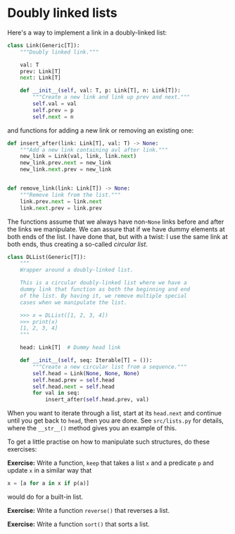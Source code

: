 # Doubly linked lists

Here's a way to implement a link in a doubly-linked list:

```python
class Link(Generic[T]):
    """Doubly linked link."""

    val: T
    prev: Link[T]
    next: Link[T]

    def __init__(self, val: T, p: Link[T], n: Link[T]):
        """Create a new link and link up prev and next."""
        self.val = val
        self.prev = p
        self.next = n
```

and functions for adding a new link or removing an existing one:

```python
def insert_after(link: Link[T], val: T) -> None:
    """Add a new link containing avl after link."""
    new_link = Link(val, link, link.next)
    new_link.prev.next = new_link
    new_link.next.prev = new_link


def remove_link(link: Link[T]) -> None:
    """Remove link from the list."""
    link.prev.next = link.next
    link.next.prev = link.prev
```

The functions assume that we always have non-`None` links before and after the links we manipulate. We can assure that if we have dummy elements at both ends of the list. I have done that, but with a twist: I use the same link at both ends, thus creating a so-called *circular list*.

```python
class DLList(Generic[T]):
    """
    Wrapper around a doubly-linked list.

    This is a circular doubly-linked list where we have a
    dummy link that function as both the beginning and end
    of the list. By having it, we remove multiple special
    cases when we manipulate the list.

    >>> x = DLList([1, 2, 3, 4])
    >>> print(x)
    [1, 2, 3, 4]
    """

    head: Link[T]  # Dummy head link

    def __init__(self, seq: Iterable[T] = ()):
        """Create a new circular list from a sequence."""
        self.head = Link(None, None, None)
        self.head.prev = self.head
        self.head.next = self.head
        for val in seq:
            insert_after(self.head.prev, val)
```

When you want to iterate through a list, start at its `head.next` and continue until you get back to `head`, then you are done. See `src/lists.py` for details, where the `__str__()` method gives you an example of this.

To get a little practise on how to manipulate such structures, do these exercises:

**Exercise:** Write a function, `keep` that takes a list `x` and a predicate `p` and update `x` in a similar way that

```python
x = [a for a in x if p(a)]
```

would do for a built-in list.

**Exercise:** Write a function `reverse()` that reverses a list.

**Exercise:** Write a function `sort()` that sorts a list.
